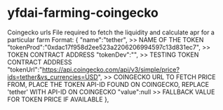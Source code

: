 # yfdai-farming-coingecko
Coingecko urls
File required to fetch the liquidity and calculate apr for a particular farm
Format: 
{
      "name":"tether", >> NAME OF THE TOKEN
      "tokenProd":"0xdac17f958d2ee523a2206206994597c13d831ec7", >> TOKEN CONTRACT ADDRESS
      "tokenDev":"", >> TESTING TOKEN CONTRACT ADDRESS
      "tokenUrl":"https://api.coingecko.com/api/v3/simple/price?ids=tether&vs_currencies=USD", >> COINGECKO URL TO FETCH PRICE FROM, PLACE THE TOKEN API-ID FOUND ON COINGECKO, REPLACE 'tether' WITH API-ID ON COINGECKO
      "value":null >> FALLBACK VALUE FOR TOKEN PRICE IF AVAILABLE
 },
